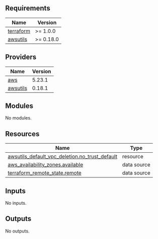 <!-- BEGIN_TF_DOCS -->
## Requirements

| Name | Version |
|------|---------|
| <a name="requirement_terraform"></a> [terraform](#requirement\_terraform) | >= 1.0.0 |
| <a name="requirement_awsutils"></a> [awsutils](#requirement\_awsutils) | >= 0.18.0 |

## Providers

| Name | Version |
|------|---------|
| <a name="provider_aws"></a> [aws](#provider\_aws) | 5.23.1 |
| <a name="provider_awsutils"></a> [awsutils](#provider\_awsutils) | 0.18.1 |

## Modules

No modules.

## Resources

| Name | Type |
|------|------|
| [awsutils_default_vpc_deletion.no_trust_default](https://registry.terraform.io/providers/cloudposse/awsutils/latest/docs/resources/default_vpc_deletion) | resource |
| [aws_availability_zones.available](https://registry.terraform.io/providers/hashicorp/aws/latest/docs/data-sources/availability_zones) | data source |
| [terraform_remote_state.remote](https://registry.terraform.io/providers/hashicorp/terraform/latest/docs/data-sources/remote_state) | data source |

## Inputs

No inputs.

## Outputs

No outputs.